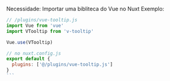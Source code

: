 Necessidade: Importar uma bibliteca do Vue no Nuxt
Exemplo:

```js
// /plugins/vue-tooltip.js
import Vue from 'vue'
import VTooltip from 'v-tooltip'

Vue.use(VTooltip)
```

````js
// no nuxt.config.js
export default {
  plugins: ['@/plugins/vue-tooltip.js']
}
```